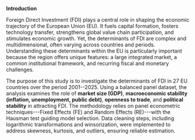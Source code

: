 **Introduction**

Foreign Direct Investment (FDI) plays a central role in shaping the
economic trajectory of the European Union (EU). It fuels capital
formation, fosters technology transfer, strengthens global value chain
participation, and stimulates economic growth. Yet, the determinants of
FDI are complex and multidimensional, often varying across countries and
periods. Understanding these determinants within the EU is particularly
important because the region offers unique features: a large integrated
market, a common institutional framework, and recurring fiscal and
monetary challenges.

The purpose of this study is to investigate the determinants of FDI in
27 EU countries over the period 2001--2025. Using a balanced panel
dataset, the analysis examines the role of **market size (GDP)**,
**macroeconomic stability (inflation, unemployment, public debt)**,
**openness to trade**, and **political stability** in attracting FDI.
The methodology relies on panel econometric techniques---Fixed Effects
(FE) and Random Effects (RE)---with the Hausman test guiding model
selection. Data cleaning steps, including logarithmic transformations
and winsorization, were implemented to address skewness, kurtosis, and
outliers, ensuring reliable estimation.
